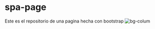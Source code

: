 # spa-page
Este es el repositorio de una pagina hecha con bootstrap
![bg-colum](https://user-images.githubusercontent.com/81875059/120118579-4ba49d80-c161-11eb-84a6-943853de1271.png)

